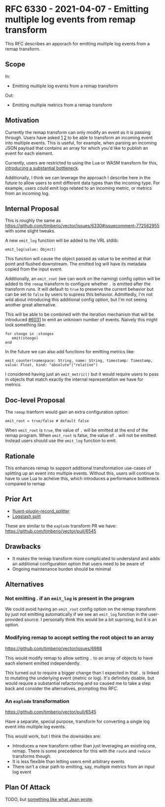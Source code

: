 # RFC 6330 - 2021-04-07 - Emitting multiple log events from remap transform

This RFC describes an apporach for emitting multiple log events from a remap transform.

## Scope

In:

- Emitting multiple log events from a remap transform

Out:

- Emitting multiple metrics from a remap transform

## Motivation

Currently the remap transform can only modify an event as it is passing through. Users have asked [1][] [2][] to be able to transform an incoming event into multiple events. This is useful, for example, when parsing an incoming JSON payload that contains an array for which you'd like to publish an event for each element.

Currently, users are restricted to using the Lua or WASM transform for this, [introducing a substantial bottleneck](https://user-images.githubusercontent.com/316880/105531520-d3643200-5cbf-11eb-8b35-fe1c99e5c254.png).

Additionally, I think we can leverage the approach I describe here in the future to allow users to emit different data types than the incoming type. For example, users could emit logs related to an incoming metric, or metrics from an incoming log.

## Internal Proposal

This is roughly the same as https://github.com/timberio/vector/issues/6330#issuecomment-772562955 with some slight tweaks.

A new `emit_log` function will be added to the VRL stdlib:

```text
emit_log(value: Object)
```

This function will cause the object passed as value to be emitted at that point and flushed downstream. The emitted log will have its metadata copied from the input event.

Additionally, an `emit_root` (we can work on the naming) config option will be added to the `remap` transform to configure whether `.` is emitted after the transform runs. It will default to `true` to preserve the current behavior but can be set to `false` by users to supress this behavior. Admittedly, I'm not wild about introducing this additional config option, but I'm not seeing another great alternative.

This will be able to be combined with the iteration mechanism that will be introduced [#6031](https://github.com/timberio/vector/issues/6031) to emit an unknown number of events. Naively this might look something like:

```text
for stooge in .stooges
   emit(stooge)
end
```

In the future we can also add functions for emitting metrics like:

```text
emit_counter(namespace: String, name: String, timestamp: Timestamp, value: Float, kind: "absolute"|"relative")
```

I considered having just an `emit_metric()` but it would require users to pass in objects that match exactly the internal representation we have for metrics.

## Doc-level Proposal

The `remap` tranform would gain an extra configuration option:

```text
emit_root = true/false # default false
```

When `emit_root` is `true`, the value of `.` will be emitted at the end of the remap program. When `emit_root` is false, the value of `.` will not be emitted. Instead users should use the `emit_log` function to emit.

## Rationale

This enhances remap to support additional transformation use-cases of splitting up an event into multiple events. Without this, users will continue to have to use Lua to acheive this, which introduces a performance bottleneck compared to remap

## Prior Art

- [fluent-plugin-record_splitter](https://github.com/ixixi/fluent-plugin-record_splitter)
- [Logstash split](https://www.elastic.co/guide/en/logstash/current/plugins-filters-split.html)

These are similar to the `explode` transform PR we have: https://github.com/timberio/vector/pull/6545

## Drawbacks

- It makes the remap transform more complicated to understand and adds an additional configuration option that users need to be aware of
- Ongoing maintenance burden should be minimal

## Alternatives

### Not emitting . if an `emit_log` is present in the program

We could avoid having an `emit_root` config option on the remap transform by just not emitting automatically if we see an `emit_log` function in the user-provided source. I personally think this would be a bit suprising, but it is an option.

### Modifying remap to accept setting the root object to an array

https://github.com/timberio/vector/issues/6988

This would modify remap to allow setting `.` to an array of objects to have each element emitted independently.

This turned out to require a bigger change than I expected in that `.` is linked to mutating the underlying event (metric or log). It's definitely doable, but would require a substantial refactoring and so caused me to take a step back and consider the alternatives, prompting this RFC.

### An `explode` transformation

https://github.com/timberio/vector/pull/6545

Have a separate, special purpose, transform for converting a single log event into multiple log events.

This would work, but I think the downsides are:

- Introduces a new transform rather than just leveraging an existing one, remap. There is some precedence for this with the `route` and `reduce` transforms though.
- It is less flexible than letting users emit arbitrary events
- There isn't a clear path to emitting, say, multiple metrics from an input log event

## Plan Of Attack

TODO, but [something like what Jean wrote](https://github.com/timberio/vector/issues/6330#issuecomment-772562955).

[1]: https://github.com/timberio/vector/issues/6330#issue-799809382
[2]: https://discord.com/channels/742820443487993987/764187584452493323/808744293945704479

